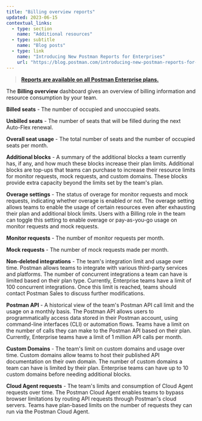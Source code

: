 ```yaml
---
title: "Billing overview reports"
updated: 2023-06-15
contextual_links:
  - type: section
    name: "Additional resources"
  - type: subtitle
    name: "Blog posts"
  - type: link
    name: "Introducing New Postman Reports for Enterprises"
    url: "https://blog.postman.com/introducing-new-postman-reports-for-enterprises/"
---
```


> [**Reports are available on all Postman Enterprise plans.**](https://www.postman.com/pricing)

The **Billing overview** dashboard gives an overview of billing information and resource consumption by your team.

**Billed seats** - The number of occupied and unoccupied seats.

**Unbilled seats** - The number of seats that will be filled during the next Auto-Flex renewal.

**Overall seat usage** - The total number of seats and the number of occupied seats per month.

**Additional blocks** - A summary of the additional blocks a team currently has, if any, and how much these blocks increase their plan limits. Additional blocks are top-ups that teams can purchase to increase their resource limits for monitor requests, mock requests, and custom domains. These blocks provide extra capacity beyond the limits set by the team's plan.

**Overage settings** - The status of overage for monitor requests and mock requests, indicating whether overage is enabled or not. The overage setting allows teams to enable the usage of certain resources even after exhausting their plan and additional block limits. Users with a Billing role in the team can toggle this setting to enable overage or pay-as-you-go usage on monitor requests and mock requests.

**Monitor requests** - The number of monitor requests per month.

**Mock requests** - The number of mock requests made per month.

**Non-deleted integrations** - The team's integration limit and usage over time. Postman allows teams to integrate with various third-party services and platforms. The number of concurrent integrations a team can have is limited based on their plan type. Currently, Enterprise teams have a limit of 100 concurrent integrations. Once this limit is reached, teams should contact Postman Sales to discuss further modifications.

**Postman API** - A historical view of the team's Postman API call limit and the usage on a monthly basis. The Postman API allows users to programmatically access data stored in their Postman account, using command-line interfaces (CLI) or automation flows. Teams have a limit on the number of calls they can make to the Postman API based on their plan. Currently, Enterprise teams have a limit of 1 million API calls per month.

**Custom Domains** - The team's limit on custom domains and usage over time. Custom domains allow teams to host their published API documentation on their own domain. The number of custom domains a team can have is limited by their plan. Enterprise teams can have up to 10 custom domains before needing additional blocks.

**Cloud Agent requests** - The team's limits and consumption of Cloud Agent requests over time. The Postman Cloud Agent enables teams to bypass browser limitations by routing API requests through Postman's cloud servers. Teams have plan-based limits on the number of requests they can run via the Postman Cloud Agent.
